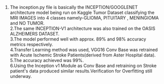 1. The inception.py file is basically the INCEPTION/GOOGLENET architecture model being run on Kaggle Tumor Dataset classifying the MRI IMAGES into 4 classes namely-GLIOMA, PITUITARY , MENINGIOMA and NO TUMOR.<br>
2.The same INCEPTION-V1 architecture was also trained on the OASIS ALZHEIMERS DATASET. <br>
3.The model performed well with approx. 89% and 98% accuracy metrics respectively.<br>
4.Transfer Learning method was used, VGG16 Conv Base was retrained with Acute Ischemic Stroke Patients(derived from Aster Hospital data).<br>
5.The accuracy achieved was 99%.<br>
6.Using the Inception v1 Module as Conv Base and retraining on Stroke patient's data produced similar results.Verification for Overfitting still underway.
